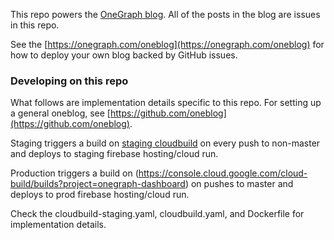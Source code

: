 This repo powers the [OneGraph blog](https://onegraph.com/blog). All of the posts in the blog are issues in this repo.

See the [https://onegraph.com/oneblog](https://onegraph.com/oneblog) for how to deploy your own blog backed by GitHub issues.

### Developing on this repo

What follows are implementation details specific to this repo. For setting up a general oneblog, see [https://github.com/oneblog](https://github.com/oneblog).

Staging triggers a build on [staging cloudbuild](https://console.cloud.google.com/cloud-build/builds?project=oph-dashboard-staging) on every push to non-master and deploys to staging firebase hosting/cloud run.

Production triggers a build on (https://console.cloud.google.com/cloud-build/builds?project=onegraph-dashboard) on pushes to master and deploys to prod firebase hosting/cloud run.

Check the cloudbuild-staging.yaml, cloudbuild.yaml, and Dockerfile for implementation details.
